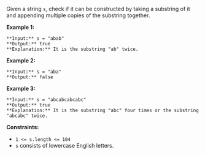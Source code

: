 Given a string `s`, check if it can be constructed by taking a substring of it and appending multiple copies of the substring together.

**Example 1:**

```
**Input:** s = "abab"
**Output:** true
**Explanation:** It is the substring "ab" twice.
```

**Example 2:**

```
**Input:** s = "aba"
**Output:** false
```

**Example 3:**

```
**Input:** s = "abcabcabcabc"
**Output:** true
**Explanation:** It is the substring "abc" four times or the substring "abcabc" twice.
```

**Constraints:**

*   `1 <= s.length <= 104`
*   `s` consists of lowercase English letters.